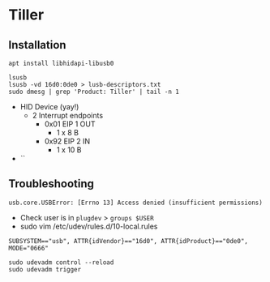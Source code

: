 # Tiller

## Installation
```
apt install libhidapi-libusb0
```

```
lsusb
lsusb -vd 16d0:0de0 > lusb-descriptors.txt
sudo dmesg | grep 'Product: Tiller' | tail -n 1

```

- HID Device (yay!)
    - 2 Interrupt endpoints
        - 0x01 EIP 1 OUT
            - 1 x 8 B
        - 0x92 EIP 2 IN
            - 1 x 10 B
- ``


## Troubleshooting

`usb.core.USBError: [Errno 13] Access denied (insufficient permissions)`

- Check user is in `plugdev` > `groups $USER`
- sudo vim /etc/udev/rules.d/10-local.rules

```
SUBSYSTEM=="usb", ATTR{idVendor}=="16d0", ATTR{idProduct}=="0de0", MODE="0666"
```

```
sudo udevadm control --reload
sudo udevadm trigger
```